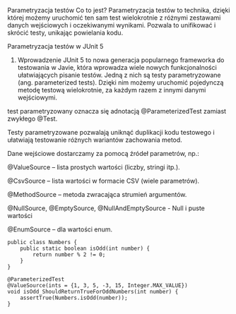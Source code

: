 Parametryzacja testów
Co to jest?
Parametryzacja testów to technika, dzięki której możemy uruchomić ten sam test wielokrotnie z różnymi zestawami danych wejściowych i oczekiwanymi wynikami. Pozwala to unifikować i skrócić testy, unikając powielania kodu.

Parametryzacja testów w JUnit 5
1. Wprowadzenie
JUnit 5 to nowa generacja popularnego frameworka do testowania w Javie, która wprowadza wiele nowych funkcjonalności ułatwiających pisanie testów. Jedną z nich są testy parametryzowane (ang. parameterized tests). Dzięki nim możemy uruchomić pojedynczą metodę testową wielokrotnie, za każdym razem z innymi danymi wejściowymi.

test parametryzowany oznacza się adnotacją @ParameterizedTest zamiast zwykłego @Test.

Testy parametryzowane pozwalają uniknąć duplikacji kodu testowego i ułatwiają testowanie różnych wariantów zachowania metod.

Dane wejściowe dostarczamy za pomocą źródeł parametrów, np.:

@ValueSource – lista prostych wartości (liczby, stringi itp.).

@CsvSource – lista wartości w formacie CSV (wiele parametrów).

@MethodSource – metoda zwracająca strumień argumentów.

@NullSource, @EmptySource, @NullAndEmptySource - Null i puste wartości

@EnumSource – dla wartości enum.

```
public class Numbers {
    public static boolean isOdd(int number) {
        return number % 2 != 0;
    }
}

@ParameterizedTest
@ValueSource(ints = {1, 3, 5, -3, 15, Integer.MAX_VALUE})
void isOdd_ShouldReturnTrueForOddNumbers(int number) {
    assertTrue(Numbers.isOdd(number));
}
```
